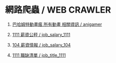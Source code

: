 # 網路爬蟲 / WEB CRAWLER

1. [巴哈姆特動畫瘋 所有動畫 相關資訊 / anigamer](https://github.com/shihweichuang/CRAWLER/blob/master/anigamer.md)
   
2. [1111 薪資公秤 / job_salary_1111](https://github.com/shihweichuang/CRAWLER/blob/master/job_salary_1111.md)

3. [104 薪資情報 / job_salary_104](https://github.com/shihweichuang/CRAWLER/blob/master/job_salary_104.md)

4. [1111 職缺清單 / job_title_1111](https://github.com/shihweichuang/CRAWLER/blob/master/job_title_1111.md)

